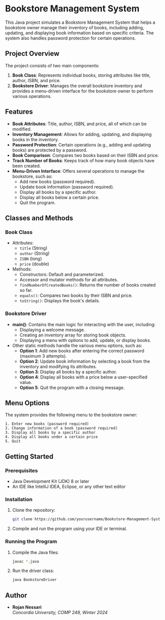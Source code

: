 
# Bookstore Management System

This Java project simulates a Bookstore Management System that helps a bookstore owner manage their inventory of books, including adding, updating, and displaying book information based on specific criteria. The system also handles password protection for certain operations.

## Project Overview

The project consists of two main components:
1. **Book Class**: Represents individual books, storing attributes like title, author, ISBN, and price.
2. **Bookstore Driver**: Manages the overall bookstore inventory and provides a menu-driven interface for the bookstore owner to perform various operations.

## Features

- **Book Attributes**: Title, author, ISBN, and price, all of which can be modified.
- **Inventory Management**: Allows for adding, updating, and displaying books in the inventory.
- **Password Protection**: Certain operations (e.g., adding and updating books) are protected by a password.
- **Book Comparison**: Compares two books based on their ISBN and price.
- **Track Number of Books**: Keeps track of how many book objects have been created.
- **Menu-Driven Interface**: Offers several operations to manage the bookstore, such as:
  - Add new books (password required).
  - Update book information (password required).
  - Display all books by a specific author.
  - Display all books below a certain price.
  - Quit the program.

## Classes and Methods

### Book Class
- Attributes:
  - `title` (String)
  - `author` (String)
  - `ISBN` (long)
  - `price` (double)
- Methods:
  - Constructors: Default and parameterized.
  - Accessor and mutator methods for all attributes.
  - `findNumberOfCreatedBooks()`: Returns the number of books created so far.
  - `equals()`: Compares two books by their ISBN and price.
  - `toString()`: Displays the book's details.

### Bookstore Driver
- **main()**: Contains the main logic for interacting with the user, including:
  - Displaying a welcome message.
  - Creating an inventory array for storing book objects.
  - Displaying a menu with options to add, update, or display books.
- Other static methods handle the various menu options, such as:
  - **Option 1**: Add new books after entering the correct password (maximum 3 attempts).
  - **Option 2**: Update book information by selecting a book from the inventory and modifying its attributes.
  - **Option 3**: Display all books by a specific author.
  - **Option 4**: Display all books with a price below a user-specified value.
  - **Option 5**: Quit the program with a closing message.

## Menu Options

The system provides the following menu to the bookstore owner:
```
1. Enter new books (password required)
2. Change information of a book (password required)
3. Display all books by a specific author
4. Display all books under a certain price
5. Quit
```

## Getting Started

### Prerequisites
- Java Development Kit (JDK) 8 or later
- An IDE like IntelliJ IDEA, Eclipse, or any other text editor

### Installation
1. Clone the repository:
   ```bash
   git clone https://github.com/yourusername/Bookstore-Management-System.git
   ```
2. Compile and run the program using your IDE or terminal.

### Running the Program
1. Compile the Java files:
   ```bash
   javac *.java
   ```
2. Run the driver class:
   ```bash
   java BookstoreDriver
   ```

## Author

- **Rojan Nessari**  
  *Concordia University, COMP 249, Winter 2024*



